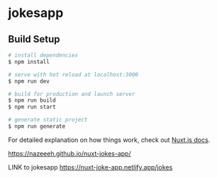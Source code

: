 # jokesapp

## Build Setup

```bash
# install dependencies
$ npm install

# serve with hot reload at localhost:3000
$ npm run dev

# build for production and launch server
$ npm run build
$ npm run start

# generate static project
$ npm run generate
```

For detailed explanation on how things work, check out [Nuxt.js docs](https://nuxtjs.org).

https://nazeeeh.github.io/nuxt-jokes-app/

LINK to jokesapp
https://nuxt-joke-app.netlify.app/jokes
